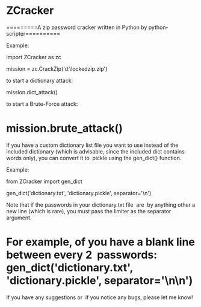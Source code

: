 # ZCracker

=========A zip password cracker written in Python by python-scripter==========

Example:

import ZCracker as zc

mission = zc.CrackZip('d:\lockedzip.zip')

to start a dictionary attack:

mission.dict_attack()

to start a Brute-Force attack:

mission.brute_attack()
===============================================================

If you have a custom dictionary list file you want to use instead of the included dictionary (which is advisable, since the included dict  contains words only), you can convert it to  pickle using the  gen_dict() function.

Example:

from ZCracker import gen_dict

gen_dict('dictionary.txt', 'dictionary.pickle', separator='\n')

Note that if the passwords in your dictionary.txt file  are  by anything other  a new line (which is rare), you must pass the limiter as the separator argument.

For example, of  you have a blank line between every 2  passwords:
gen_dict('dictionary.txt', 'dictionary.pickle', separator='\n\n')
=============================================================

If you have any suggestions or  if you notice any bugs, please let me know!

